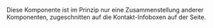 Diese Komponente ist im Prinzip nur eine Zusammenstellung anderer Komponenten, zugeschnitten auf die Kontakt-Infoboxen auf der Seite. 